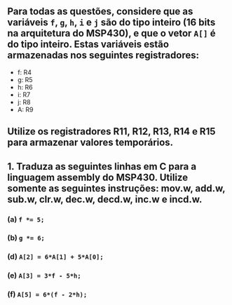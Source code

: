 ## Para todas as questões, considere que as variáveis `f`, `g`, `h`, `i` e `j` são do tipo inteiro (16 bits na arquitetura do MSP430), e que o vetor `A[]` é do tipo inteiro. Estas variáveis estão armazenadas nos seguintes registradores:

- f: R4
- g: R5
- h: R6
- i: R7
- j: R8
- A: R9

## Utilize os registradores R11, R12, R13, R14 e R15 para armazenar valores temporários.

## 1. Traduza as seguintes linhas em C para a linguagem assembly do MSP430. Utilize somente as seguintes instruções: mov.w, add.w, sub.w, clr.w, dec.w, decd.w, inc.w e incd.w.

### (a) `f *= 5;`

### (b) `g *= 6;`

### (d) `A[2] = 6*A[1] + 5*A[0];`

### (e) `A[3] = 3*f - 5*h;`

### (f) `A[5] = 6*(f - 2*h);`

